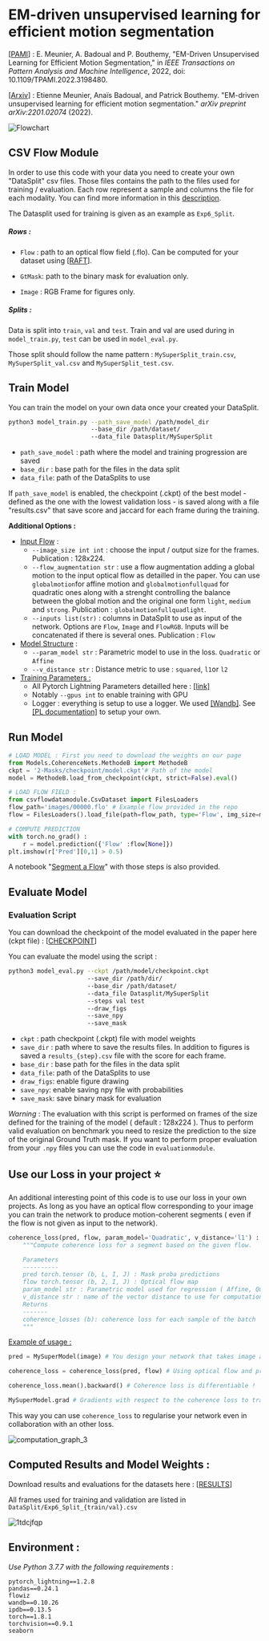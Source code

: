 # EM-driven unsupervised learning for efficient motion segmentation

[[PAMI](https://ieeexplore.ieee.org/document/9855882)] : E. Meunier, A. Badoual and P. Bouthemy, "EM-Driven Unsupervised Learning for Efficient Motion Segmentation," in *IEEE Transactions on Pattern Analysis and Machine Intelligence*, 2022, doi: 10.1109/TPAMI.2022.3198480.

[[Arxiv](https://arxiv.org/pdf/2201.02074.pdf)] : Etienne Meunier, Anaïs Badoual, and Patrick Bouthemy. "EM-driven unsupervised learning for efficient motion segmentation." *arXiv preprint arXiv:2201.02074* (2022). 

![Flowchart](images/Flowchart.png)

## CSV Flow Module 

In order to use this code with your data you need to create your own "DataSplit" csv files. Those files contains the path to the files used for training / evaluation. Each row represent a sample and columns the file for each modality.  You can find more information in this [description](csvflowdatamodule/README.md).

The Datasplit used for training is given as an example as `Exp6_Split`.

##### Rows :

- `Flow` : path to an optical flow field (.flo). Can be computed for your dataset using [[RAFT](https://github.com/princeton-vl/RAFT)]. 

- `GtMask`: path to the binary mask for evaluation only. 

- `Image` : RGB Frame for figures only. 

##### Splits :

Data is split into `train`, `val` and `test`. Train and val are used during in `model_train.py`, `test` can be used in `model_eval.py`. 

Those split should follow the name pattern : `MySuperSplit_train.csv`, `MySuperSplit_val.csv` and `MySuperSplit_test.csv`. 

## Train Model 

You can train the model on your own data once your created your DataSplit. 

```bash
python3 model_train.py --path_save_model /path/model_dir
					   --base_dir /path/dataset/
                       --data_file Datasplit/MySuperSplit
```

- `path_save_model` : path where the model and training progression are saved
- `base_dir` : base path for the files in the data split 
- `data_file`: path of the DataSplits to use 

If `path_save_model` is enabled, the checkpoint (.ckpt) of the best model - defined as the one with the lowest validation loss - is saved along with a file "results.csv" that save score and jaccard for each frame during the training. 

**Additional Options :** 

- <u>Input Flow</u> : 
  - `--image_size int int`  : choose the input  / output size for the frames. Publication : 128x224.
  - `--flow_augmentation str` : use a flow augmentation adding a global motion to the input optical flow as detailled in the paper. You can use `globalmotion`for affine motion and `globalmotionfullquad` for quadratic ones along with a strenght controlling the balance between the global motion and the original one form `light`, `medium` and `strong`.  Publication : `globalmotionfullquadlight`. 
  - `--inputs list(str)` : columns in DataSplit to use as input of the network. Options are `Flow`, `Image` and `FlowRGB`. Inputs will be concatenated if there is several ones.  Publication : `Flow`
- <u>Model Structure</u> : 
  - `--param_model str` : Parametric model to use in the loss. `Quadratic` or `Affine`
  - `--v_distance str` : Distance metric to use : `squared`, `l1`or `l2`
- <u>Training Parameters :</u> 
  - All Pytorch Lightning Parameters detailled here : [[link]](https://pytorch-lightning.readthedocs.io/en/latest/common/lightning_module.html)
  - Notably `--gpus int` to enable training with GPU
  - Logger : everything is setup to use a logger. We used [[Wandb]](https://docs.wandb.ai/). See [[PL documentation]](https://pytorch-lightning.readthedocs.io/en/latest/) to setup your own.

## Run Model 

```python
# LOAD MODEL : First you need to download the weights on our page
from Models.CoherenceNets.MethodeB import MethodeB
ckpt = '2-Masks/checkpoint/model.ckpt'# Path of the model 
model = MethodeB.load_from_checkpoint(ckpt, strict=False).eval()

# LOAD FLOW FIELD : 
from csvflowdatamodule.CsvDataset import FilesLoaders
flow_path='images/00000.flo' # Example flow provided in the repo
flow = FilesLoaders().load_file(path=flow_path, type='Flow', img_size=model.hparams['img_size'])

# COMPUTE PREDICTION
with torch.no_grad() :
    r = model.prediction({'Flow' :flow[None]})
plt.imshow(r['Pred'][0,1] > 0.5)
```

A notebook "[Segment a Flow](Segment-a-Flow.ipynb)" with those steps is also provided.

## Evaluate Model 

### Evaluation Script

You can download the checkpoint of the model evaluated in the paper here (ckpt file) : [[CHECKPOINT](https://gitlab.inria.fr/serpico/em-driven-segmentation-data/-/tree/main/2-Masks%20(%201tdcjfqp%20)/checkpoint)]

You can evaluate the model using the script : 

```bash
python3 model_eval.py --ckpt /path/model/checkpoint.ckpt
					  --save_dir /path/dir/
					  --base_dir /path/dataset/
                      --data_file Datasplit/MySuperSplit
					  --steps val test
					  --draw_figs 
					  --save_npy 
					  --save_mask 
```

- `ckpt` : path checkpoint (.ckpt) file with model weights
- `save_dir` : path where to save the results files. In addition to figures is saved a `results_{step}.csv` file with the score for each frame.
- `base_dir` : base path for the files in the data split 
- `data_file`: path of the DataSplits to use 
- `draw_figs`: enable figure drawing 
- `save_npy`: enable saving npy file with probabilities
- `save_mask`: save binary mask for evaluation

*Warning* : The evaluation with this script is performed on frames of the size defined for the training of the model ( default : 128x224 ). Thus to perform valid evaluation on benchmark you need to resize the prediction to the size of the original Ground Truth mask. If you want to perform proper evaluation from your `.npy` files you can use the code in `evaluationmodule`.

## Use our Loss in your project :star:

An additional interesting point of this code is to use our loss in your own projects. As long as you have an optical flow corresponding to your image you can train the network to produce motion-coherent segments ( even if the flow is not given as input to the network). 

```python
coherence_loss(pred, flow, param_model='Quadratic', v_distance='l1') :
    """Compute coherence loss for a segment based on the given flow.

    Parameters
    ----------
    pred torch.tensor (b, L, I, J) : Mask proba predictions
    flow torch.tensor (b, 2, I, J) : Optical flow map
    param_model str : Parametric model used for regression ( Affine, Quadratic). Default : Quadratic
    v_distance str : name of the vector distance to use for computation (l1, l2, squared). Default : l1
    Returns
    -------
    coherence_losses (b): coherence loss for each sample of the batch
    """
```

<u>Example of usage :</u> 

```python
pred = MySuperModel(image) # You design your network that takes image as input and return segmentation pred

coherence_loss = coherence_loss(pred, flow) # Using optical flow and prediction compute coherence loss

coherence_loss.mean().backward() # Coherence loss is differentiable ! 

MySuperModel.grad # Gradients with respect to the coherence loss to train your network. 
```

This way you can use `coherence_loss` to regularise your network even in collaboration with an other loss. 

![computation_graph_3](images/computation_graph_3.png)

## Computed Results and Model Weights : 

Download results and evaluations for the datasets here : [[RESULTS](https://gitlab.inria.fr/serpico/em-driven-segmentation-data/-/tree/main/2-Masks%20(%201tdcjfqp%20)/Eval-230222)]

All frames used for training and validation are listed in `DataSplit/Exp6_Split_{train/val}.csv` 

![1tdcjfqp](images/1tdcjfqp.gif)

## Environment : 

*Use Python 3.7.7 with the following requirements* : 

```
pytorch_lightning==1.2.8
pandas==0.24.1
flowiz
wandb==0.10.26
ipdb==0.13.5
torch==1.8.1
torchvision==0.9.1
seaborn
```

